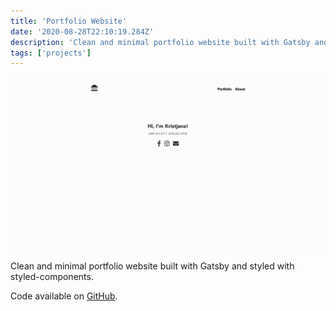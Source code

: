 ```yaml
---
title: 'Portfolio Website'
date: '2020-08-28T22:10:19.284Z'
description: 'Clean and minimal portfolio website built with Gatsby and styled with styled-components.'
tags: ['projects']
---
```


![krix-portfolio project](./krix-portfolio.png)

Clean and minimal portfolio website built with Gatsby and styled with styled-components.

Code available on [GitHub](https://github.com/eneax/krix-portfolio).

